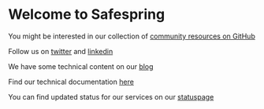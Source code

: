 # Welcome to Safespring

You might be interested in our collection of [community resources on GitHub](https://github.com/safespring-community)

Follow us on [twitter](https://twitter.com/safespring) and [linkedin](https://www.linkedin.com/company/safespring/)

We have some technical content on our [blog](https://safespring.com/blogg)

Find our technical documentation [here](https://docs.safespring.com)

You can find updated status for our services on our [statuspage](https://status.safespring.com)

